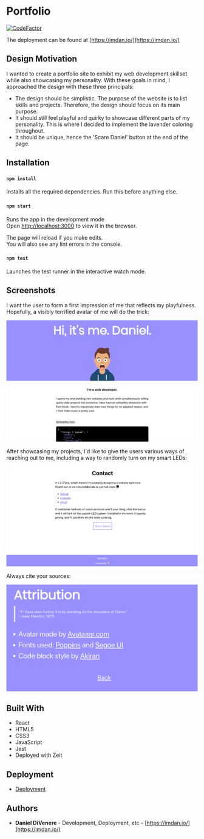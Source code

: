 
# Portfolio
[![CodeFactor](https://www.codefactor.io/repository/github/dannydi12/its-me-daniel/badge)](https://www.codefactor.io/repository/github/dannydi12/its-me-daniel)

The deployment can be found at [https://imdan.io/](https://imdan.io/)

## Design Motivation

I wanted to create a portfolio site to exhibit my web development skillset while also showcasing my personality. 
With these goals in mind, I approached the design with these three principals:

* The design should be simplistic. The purpose of the website is to list skills and projects. Therefore, the design should focus on its main purpose.
* It should still feel playful and quirky to showcase different parts of my personality. This is where I decided to implement the lavender coloring throughout.
* It should be unique, hence the 'Scare Daniel' button at the end of the page.


## Installation

#### `npm install`

Installs all the required dependencies. Run this before anything else.

#### `npm start`

Runs the app in the development mode  
Open  [http://localhost:3000](http://localhost:3000/)  to view it in the browser.

The page will reload if you make edits.  
You will also see any lint errors in the console.

#### `npm test`

Launches the test runner in the interactive watch mode.  

## Screenshots

I want the user to form a first impression of me that reflects my playfulness. Hopefully, a visibly terrified avatar of me will do the trick:

![landing page](screens/landing-page.png)

After showcasing my projects, I'd like to give the users various ways of reaching out to me, including a way to randomly turn on my smart LEDs:

![contact page](screens/contact-page.png)

Always cite your sources:

![attribution page](screens/attribution-page.png)

## Built With

* React
* HTML5
* CSS3
* JavaScript
* Jest
* Deployed with Zeit

## Deployment

- [Deployment](https://thoughtbin.imdan.io/)

## Authors

* **Daniel DiVenere** -  Development, Deployment, etc - [https://imdan.io/](https://imdan.io/)